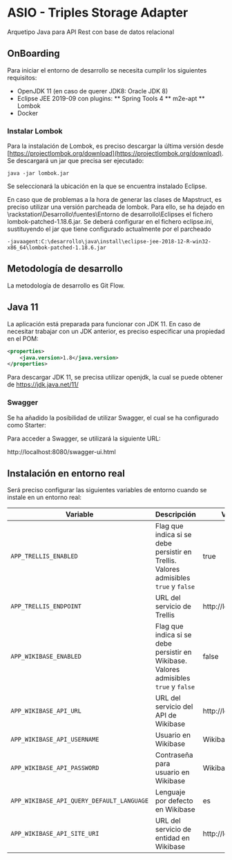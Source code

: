 # ASIO - Triples Storage Adapter

Arquetipo Java para API Rest con base de datos relacional

## OnBoarding

Para iniciar el entorno de desarrollo se necesita cumplir los siguientes requisitos:

* OpenJDK 11 (en caso de querer JDK8: Oracle JDK 8)
* Eclipse JEE 2019-09 con plugins:
** Spring Tools 4
** m2e-apt
** Lombok
* Docker


### Instalar Lombok

Para la instalación de Lombok, es preciso descargar la última versión desde [https://projectlombok.org/download](https://projectlombok.org/download). Se descargará un jar que precisa ser ejecutado:

	java -jar lombok.jar

Se seleccionará la ubicación en la que se encuentra instalado Eclipse.

En caso que de problemas a la hora de generar las clases de Mapstruct, es preciso utilizar una versión parcheada de lombok. Para ello, se ha dejado en \\rackstation\Desarrollo\fuentes\Entorno de desarrollo\Eclipses el fichero lombok-patched-1.18.6.jar. Se deberá configurar en el fichero eclipse.ini, sustituyendo el jar que tiene configurado actualmente por el parcheado

```
-javaagent:C:\desarrollo\java\install\eclipse-jee-2018-12-R-win32-x86_64\lombok-patched-1.18.6.jar
```

## Metodología de desarrollo

La metodología de desarrollo es Git Flow.

## Java 11

La aplicación está preparada para funcionar con JDK 11. En caso de necesitar trabajar con un JDK anterior, es preciso especificar una propiedad en el POM:

```xml
<properties>
	<java.version>1.8</java.version>
</properties>
```

Para descargar JDK 11, se precisa utilizar openjdk, la cual se puede obtener de https://jdk.java.net/11/

### Swagger

Se ha añadido la posibilidad de utilizar Swagger, el cual se ha configurado como Starter:

Para acceder a Swagger, se utilizará la siguiente URL:

http://localhost:8080/swagger-ui.html

## Instalación en entorno real

Será preciso configurar las siguientes variables de entorno cuando se instale en un entorno real:

|Variable|Descripción|Valor por defecto|
|---|---|---|
|`APP_TRELLIS_ENABLED`|Flag que indica si se debe persistir en Trellis. Valores admisibles `true` y `false`|true|
|`APP_TRELLIS_ENDPOINT`|URL del servicio de Trellis|http://localhost:80|
|`APP_WIKIBASE_ENABLED`|Flag que indica si se debe persistir en Wikibase. Valores admisibles `true` y `false`|false|
|`APP_WIKIBASE_API_URL`|URL del servicio del API de Wikibase|http://localhost:8181/api.php|
|`APP_WIKIBASE_API_USERNAME`|Usuario en Wikibase|WikibaseAdmin|
|`APP_WIKIBASE_API_PASSWORD`|Contraseña para usuario en Wikibase|WikibaseDockerAdminPass|
|`APP_WIKIBASE_API_QUERY_DEFAULT_LANGUAGE`|Lenguaje por defecto en Wikibase|es|
|`APP_WIKIBASE_API_SITE_URI`|URL del servicio de entidad en Wikibase|http://localhost:8181/entity/|



